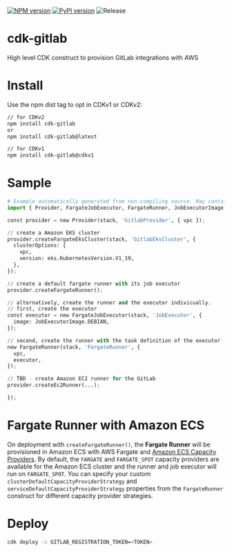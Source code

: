 [![NPM version](https://badge.fury.io/js/cdk-gitlab.svg)](https://badge.fury.io/js/cdk-gitlab)
[![PyPI version](https://badge.fury.io/py/cdk-gitlab.svg)](https://badge.fury.io/py/cdk-gitlab)
![Release](https://github.com/pahud/cdk-gitlab/workflows/Release/badge.svg)

# cdk-gitlab

High level CDK construct to provision GitLab integrations with AWS

# Install

Use the npm dist tag to opt in CDKv1 or CDKv2:

```sh
// for CDKv2
npm install cdk-gitlab
or
npm install cdk-gitlab@latest

// for CDKv1
npm install cdk-gitlab@cdkv1
```

# Sample

```python
# Example automatically generated from non-compiling source. May contain errors.
import { Provider, FargateJobExecutor, FargateRunner, JobExecutorImage } from 'cdk-gitlab';

const provider = new Provider(stack, 'GitlabProvider', { vpc });

// create a Amazon EKS cluster
provider.createFargateEksCluster(stack, 'GitlabEksCluster', {
  clusterOptions: {
    vpc,
    version: eks.KubernetesVersion.V1_19,
  },
});

// create a default fargate runner with its job executor
provider.createFargateRunner();

// alternatively, create the runner and the executor indivicually.
// first, create the executor
const executor = new FargateJobExecutor(stack, 'JobExecutor', {
  image: JobExecutorImage.DEBIAN,
});

// second, create the runner with the task definition of the executor
new FargateRunner(stack, 'FargateRunner', {
  vpc,
  executor,
});

// TBD - create Amazon EC2 runner for the GitLab
provider.createEc2Runner(...);

});
```

# Fargate Runner with Amazon ECS

On deployment with `createFargateRunner()`, the **Fargate Runner** will be provisioned in Amazon ECS with AWS Fargate and [Amazon ECS Capacity Providers](https://docs.aws.amazon.com/AmazonECS/latest/developerguide/cluster-capacity-providers.html). By default, the `FARGATE` and `FARGATE_SPOT` capacity providers are available for the Amazon ECS cluster and the runner and job executor will run on `FARGATE_SPOT`. You can specify your custom `clusterDefaultCapacityProviderStrategy` and `serviceDefaultCapacityProviderStrategy` properties from the `FargateRunner` construct for different capacity provider strategies.

# Deploy

```sh
cdk deploy -c GITLAB_REGISTRATION_TOKEN=<TOKEN>
```
